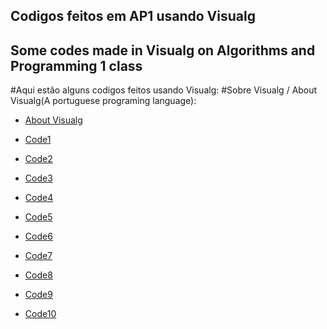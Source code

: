 ## Codigos feitos em AP1 usando Visualg 
## Some codes made in Visualg on Algorithms and Programming 1 class

#Aqui estão alguns codigos feitos usando Visualg:
#Sobre Visualg / About Visualg(A portuguese programing language):

- [About Visualg](https://dicasdeprogramacao.com.br/download-visualg/)

- [Code1](https://github.com/floro-neto/AP1/blob/main/Visualg1)
- [Code2](https://github.com/floro-neto/AP1/blob/main/Visualg2)
- [Code3](https://github.com/floro-neto/AP1/blob/main/Visualg3)
- [Code4](https://github.com/floro-neto/AP1/blob/main/Visualg4)
- [Code5](https://github.com/floro-neto/AP1/blob/main/Visualg5)
- [Code6](https://github.com/floro-neto/AP1/blob/main/Visualg6)
- [Code7](https://github.com/floro-neto/AP1/blob/main/Visualg7)
- [Code8](https://github.com/floro-neto/AP1/blob/main/Visualg8)
- [Code9](https://github.com/floro-neto/AP1/blob/main/Visualg9)
- [Code10](https://github.com/floro-neto/AP1/blob/main/Visualg10)


